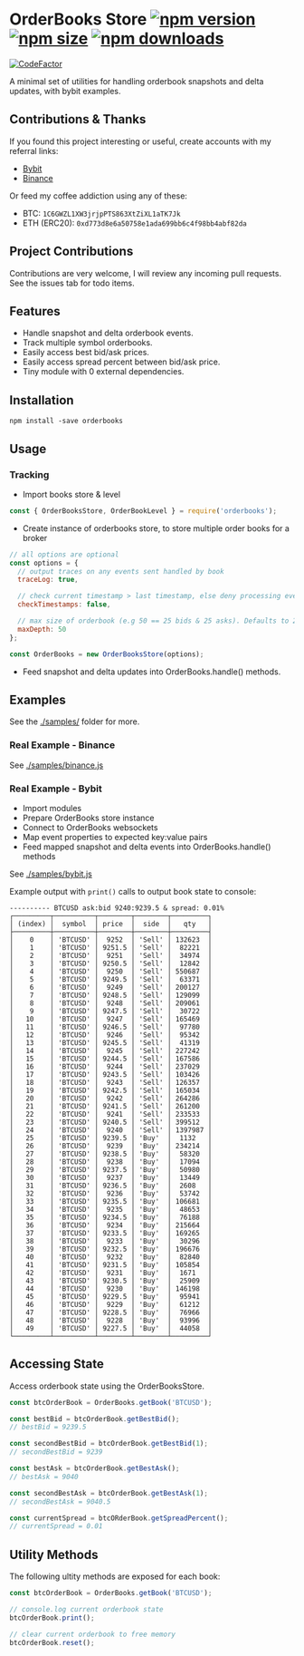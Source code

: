 
# OrderBooks Store [![npm version](https://img.shields.io/npm/v/orderbooks.svg)][1] [![npm size](https://img.shields.io/bundlephobia/min/orderbooks.svg)][1] [![npm downloads](https://img.shields.io/npm/dt/orderbooks.svg)][1]
[![CodeFactor](https://www.codefactor.io/repository/github/tiagosiebler/orderbooks/badge)](https://www.codefactor.io/repository/github/tiagosiebler/orderbooks)

[1]: https://www.npmjs.com/package/orderbooks

A minimal set of utilities for handling orderbook snapshots and delta updates, with bybit examples.

## Contributions & Thanks
If you found this project interesting or useful, create accounts with my referral links:
- [Bybit](https://www.bybit.com/en-US/register?affiliate_id=9410&language=en-US&group_id=0&group_type=1)
- [Binance](https://www.binance.com/en/register?ref=20983262)

Or feed my coffee addiction using any of these:
- BTC: `1C6GWZL1XW3jrjpPTS863XtZiXL1aTK7Jk`
- ETH (ERC20): `0xd773d8e6a50758e1ada699bb6c4f98bb4abf82da`

## Project Contributions
Contributions are very welcome, I will review any incoming pull requests. See the issues tab for todo items.

## Features
- Handle snapshot and delta orderbook events.
- Track multiple symbol orderbooks.
- Easily access best bid/ask prices.
- Easily access spread percent between bid/ask price.
- Tiny module with 0 external dependencies.

## Installation
```
npm install -save orderbooks
```

## Usage
### Tracking
- Import books store & level
```javascript
const { OrderBooksStore, OrderBookLevel } = require('orderbooks');
```
- Create instance of orderbooks store, to store multiple order books for a broker
```javascript
// all options are optional
const options = {
  // output traces on any events sent handled by book
  traceLog: true,

  // check current timestamp > last timestamp, else deny processing event
  checkTimestamps: false,

  // max size of orderbook (e.g 50 == 25 bids & 25 asks). Defaults to 250.
  maxDepth: 50
};

const OrderBooks = new OrderBooksStore(options);
```
- Feed snapshot and delta updates into OrderBooks.handle() methods.
## Examples
See the [./samples/](./samples/) folder for more.

### Real Example - Binance
See [./samples/binance.js](./samples/binance.js)

### Real Example - Bybit
- Import modules
- Prepare OrderBooks store instance
- Connect to OrderBooks websockets
- Map event properties to expected key:value pairs
- Feed mapped snapshot and delta events into OrderBooks.handle() methods

See [./samples/bybit.js](./samples/bybit.js)

Example output with `print()` calls to output book state to console:
```
---------- BTCUSD ask:bid 9240:9239.5 & spread: 0.01%
┌─────────┬──────────┬────────┬────────┬─────────┐
│ (index) │  symbol  │ price  │  side  │   qty   │
├─────────┼──────────┼────────┼────────┼─────────┤
│    0    │ 'BTCUSD' │  9252  │ 'Sell' │ 132623  │
│    1    │ 'BTCUSD' │ 9251.5 │ 'Sell' │  82221  │
│    2    │ 'BTCUSD' │  9251  │ 'Sell' │  34974  │
│    3    │ 'BTCUSD' │ 9250.5 │ 'Sell' │  12842  │
│    4    │ 'BTCUSD' │  9250  │ 'Sell' │ 550687  │
│    5    │ 'BTCUSD' │ 9249.5 │ 'Sell' │  63371  │
│    6    │ 'BTCUSD' │  9249  │ 'Sell' │ 200127  │
│    7    │ 'BTCUSD' │ 9248.5 │ 'Sell' │ 129099  │
│    8    │ 'BTCUSD' │  9248  │ 'Sell' │ 209061  │
│    9    │ 'BTCUSD' │ 9247.5 │ 'Sell' │  30722  │
│   10    │ 'BTCUSD' │  9247  │ 'Sell' │ 165469  │
│   11    │ 'BTCUSD' │ 9246.5 │ 'Sell' │  97780  │
│   12    │ 'BTCUSD' │  9246  │ 'Sell' │  95342  │
│   13    │ 'BTCUSD' │ 9245.5 │ 'Sell' │  41319  │
│   14    │ 'BTCUSD' │  9245  │ 'Sell' │ 227242  │
│   15    │ 'BTCUSD' │ 9244.5 │ 'Sell' │ 167586  │
│   16    │ 'BTCUSD' │  9244  │ 'Sell' │ 237029  │
│   17    │ 'BTCUSD' │ 9243.5 │ 'Sell' │ 103426  │
│   18    │ 'BTCUSD' │  9243  │ 'Sell' │ 126357  │
│   19    │ 'BTCUSD' │ 9242.5 │ 'Sell' │ 165034  │
│   20    │ 'BTCUSD' │  9242  │ 'Sell' │ 264286  │
│   21    │ 'BTCUSD' │ 9241.5 │ 'Sell' │ 261200  │
│   22    │ 'BTCUSD' │  9241  │ 'Sell' │ 233533  │
│   23    │ 'BTCUSD' │ 9240.5 │ 'Sell' │ 399512  │
│   24    │ 'BTCUSD' │  9240  │ 'Sell' │ 1397987 │
│   25    │ 'BTCUSD' │ 9239.5 │ 'Buy'  │  1132   │
│   26    │ 'BTCUSD' │  9239  │ 'Buy'  │ 234214  │
│   27    │ 'BTCUSD' │ 9238.5 │ 'Buy'  │  58320  │
│   28    │ 'BTCUSD' │  9238  │ 'Buy'  │  17094  │
│   29    │ 'BTCUSD' │ 9237.5 │ 'Buy'  │  50980  │
│   30    │ 'BTCUSD' │  9237  │ 'Buy'  │  13449  │
│   31    │ 'BTCUSD' │ 9236.5 │ 'Buy'  │  2608   │
│   32    │ 'BTCUSD' │  9236  │ 'Buy'  │  53742  │
│   33    │ 'BTCUSD' │ 9235.5 │ 'Buy'  │ 106681  │
│   34    │ 'BTCUSD' │  9235  │ 'Buy'  │  48653  │
│   35    │ 'BTCUSD' │ 9234.5 │ 'Buy'  │  76188  │
│   36    │ 'BTCUSD' │  9234  │ 'Buy'  │ 215664  │
│   37    │ 'BTCUSD' │ 9233.5 │ 'Buy'  │ 169265  │
│   38    │ 'BTCUSD' │  9233  │ 'Buy'  │  30296  │
│   39    │ 'BTCUSD' │ 9232.5 │ 'Buy'  │ 196676  │
│   40    │ 'BTCUSD' │  9232  │ 'Buy'  │  82840  │
│   41    │ 'BTCUSD' │ 9231.5 │ 'Buy'  │ 105854  │
│   42    │ 'BTCUSD' │  9231  │ 'Buy'  │  1671   │
│   43    │ 'BTCUSD' │ 9230.5 │ 'Buy'  │  25909  │
│   44    │ 'BTCUSD' │  9230  │ 'Buy'  │ 146198  │
│   45    │ 'BTCUSD' │ 9229.5 │ 'Buy'  │  95941  │
│   46    │ 'BTCUSD' │  9229  │ 'Buy'  │  61212  │
│   47    │ 'BTCUSD' │ 9228.5 │ 'Buy'  │  76966  │
│   48    │ 'BTCUSD' │  9228  │ 'Buy'  │  93996  │
│   49    │ 'BTCUSD' │ 9227.5 │ 'Buy'  │  44058  │
└─────────┴──────────┴────────┴────────┴─────────┘
```

## Accessing State
Access orderbook state using the OrderBooksStore.

```javascript
const btcOrderBook = OrderBooks.getBook('BTCUSD');

const bestBid = btcOrderBook.getBestBid();
// bestBid = 9239.5

const secondBestBid = btcOrderBook.getBestBid(1);
// secondBestBid = 9239

const bestAsk = btcOrderBook.getBestAsk();
// bestAsk = 9040

const secondBestAsk = btcOrderBook.getBestAsk(1);
// secondBestAsk = 9040.5

const currentSpread = btcORderBook.getSpreadPercent();
// currentSpread = 0.01
```

## Utility Methods
The following ultity methods are exposed for each book:
```javascript
const btcOrderBook = OrderBooks.getBook('BTCUSD');

// console.log current orderbook state
btcOrderBook.print();

// clear current orderbook to free memory
btcOrderBook.reset();
```